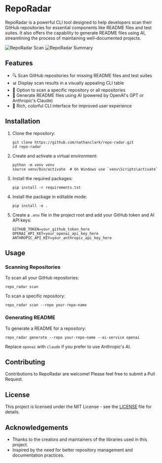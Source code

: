 # RepoRadar

RepoRadar is a powerful CLI tool designed to help developers scan their GitHub repositories for essential components like README files and test suites. It also offers the capability to generate README files using AI, streamlining the process of maintaining well-documented projects.

![RepoRadar Scan](https://github.com/user-attachments/assets/ebe4b10e-3720-4fbe-aded-e570c317daed)
![RepoRadar Summary](https://github.com/user-attachments/assets/e371153c-428f-4f82-9f96-eaa68e32d2c1)

## Features

- 🔍 Scan GitHub repositories for missing README files and test suites
- 📊 Display scan results in a visually appealing CLI table
- 🎯 Option to scan a specific repository or all repositories
- 📝 Generate README files using AI (powered by OpenAI's GPT or Anthropic's Claude)
- 🌈 Rich, colorful CLI interface for improved user experience

## Installation

1. Clone the repository:
   ```
   git clone https://github.com/nathanclark/repo-radar.git
   cd repo-radar
   ```

2. Create and activate a virtual environment:
   ```
   python -m venv venv
   source venv/bin/activate  # On Windows use `venv\Scripts\activate`
   ```

3. Install the required packages:
   ```
   pip install -r requirements.txt
   ```

4. Install the package in editable mode:
   ```
   pip install -e .
   ```

5. Create a `.env` file in the project root and add your GitHub token and AI API keys:
   ```
   GITHUB_TOKEN=your_github_token_here
   OPENAI_API_KEY=your_openai_api_key_here
   ANTHROPIC_API_KEY=your_anthropic_api_key_here
   ```

## Usage

### Scanning Repositories

To scan all your GitHub repositories:
```
repo_radar scan
```

To scan a specific repository:
```
repo_radar scan --repo your-repo-name
```

### Generating README

To generate a README for a repository:
```
repo_radar generate --repo your-repo-name --ai-service openai
```

Replace `openai` with `claude` if you prefer to use Anthropic's AI.

## Contributing

Contributions to RepoRadar are welcome! Please feel free to submit a Pull Request.

## License

This project is licensed under the MIT License - see the [LICENSE](LICENSE) file for details.

## Acknowledgements

- Thanks to the creators and maintainers of the libraries used in this project.
- Inspired by the need for better repository management and documentation practices.